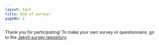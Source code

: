 ```yaml
---
layout: text
title: End of survey!
pageNo: 2
---
```


Thank you for participating! To make your own survey or questionnaire, go to the [Jekyll-survey repository](https://github.com/MatthijsZw/jekyll-survey).
